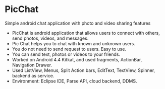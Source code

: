 # PicChat
Simple android chat application with photo and video sharing features
*	PicChat is android application that allows users to connect with others, send photos, videos, and messages. 
* Pic Chat helps you to chat with known and unknown users. 
* You do not need to send request to users. Easy to use. 
* You can send text, photos or videos to your friends.
*	Worked on Android 4.4 Kitkat, and used fragments, ActionBar, Navigation Drawer.
*	Used ListView, Menus, Split Action bars, EditText, TextView, Spinner, backend as service.
*	Environment: Eclipse IDE, Parse API, cloud backend, DDMS.
